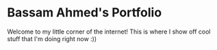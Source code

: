 # Bassam Ahmed's Portfolio

Welcome to my little corner of the internet! This is where I show off cool stuff that I'm doing right now :))